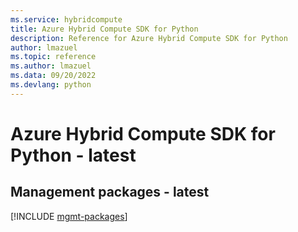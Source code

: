 ```yaml
---
ms.service: hybridcompute
title: Azure Hybrid Compute SDK for Python
description: Reference for Azure Hybrid Compute SDK for Python
author: lmazuel
ms.topic: reference
ms.author: lmazuel
ms.data: 09/20/2022
ms.devlang: python
---
```

# Azure Hybrid Compute SDK for Python - latest

## Management packages - latest
[!INCLUDE [mgmt-packages](hybrid-compute-mgmt-index.md)]